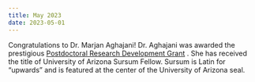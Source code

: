 ```yaml
---
title: May 2023
date: 2023-05-01
---
```


Congratulations to Dr. Marjan Aghajani! Dr. Aghajani was awarded the prestigious  [Postdoctoral Research Development Grant](https://postdoc.arizona.edu/news/congratulations-2023-postdoctoral-research-development-grant-prdg-awardees) . She has received the title of University of Arizona Sursum Fellow. Sursum is Latin for “upwards” and is featured at the center of the University of Arizona seal.
<!--more-->
